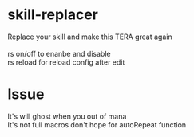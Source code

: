 # skill-replacer
Replace your skill and make this TERA great again<br>
<br>
rs on/off to enanbe and disable<br>
rs reload for reload config after edit<br>

# Issue
It's will ghost when you out of mana<br>
It's not full macros don't hope for autoRepeat function<br>
